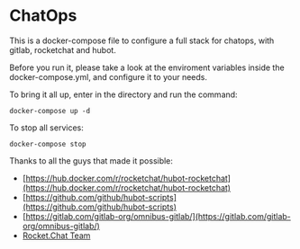 # ChatOps

This is a docker-compose file to configure a full stack for chatops, with gitlab, rocketchat and hubot.

Before you run it, please take a look at the enviroment variables inside the docker-compose.yml, and configure it to your needs.

To bring it all up, enter in the directory and run the command:

``` 
docker-compose up -d
```

To stop all services:

```
docker-compose stop
```

Thanks to all the guys that made it possible:
- [https://hub.docker.com/r/rocketchat/hubot-rocketchat](https://hub.docker.com/r/rocketchat/hubot-rocketchat)
- [https://github.com/github/hubot-scripts](https://github.com/github/hubot-scripts)
- [https://gitlab.com/gitlab-org/omnibus-gitlab/](https://gitlab.com/gitlab-org/omnibus-gitlab/)
- [Rocket.Chat Team](https://github.com/RocketChat/Rocket.Chat.Docs/blob/master/3.%20Installation/3.%20Docker%20Containers/Docker%20Compose.md)

